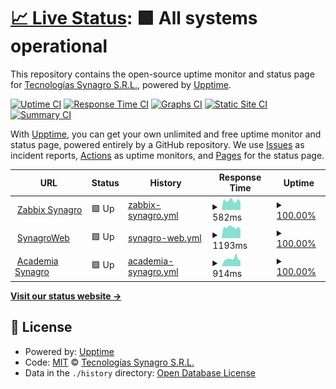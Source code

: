 # [📈 Live Status](https://TecnologiasSynagro.github.io/upptime): <!--live status--> **🟩 All systems operational**

This repository contains the open-source uptime monitor and status page for [Tecnologías Synagro S.R.L.](https://TecnologiasSynagro.github.io/upptime), powered by [Upptime](https://github.com/upptime/upptime).

[![Uptime CI](https://github.com/TecnologiasSynagro/upptime/workflows/Uptime%20CI/badge.svg)](https://github.com/TecnologiasSynagro/upptime/actions?query=workflow%3A%22Uptime+CI%22)
[![Response Time CI](https://github.com/TecnologiasSynagro/upptime/workflows/Response%20Time%20CI/badge.svg)](https://github.com/TecnologiasSynagro/upptime/actions?query=workflow%3A%22Response+Time+CI%22)
[![Graphs CI](https://github.com/TecnologiasSynagro/upptime/workflows/Graphs%20CI/badge.svg)](https://github.com/TecnologiasSynagro/upptime/actions?query=workflow%3A%22Graphs+CI%22)
[![Static Site CI](https://github.com/TecnologiasSynagro/upptime/workflows/Static%20Site%20CI/badge.svg)](https://github.com/TecnologiasSynagro/upptime/actions?query=workflow%3A%22Static+Site+CI%22)
[![Summary CI](https://github.com/TecnologiasSynagro/upptime/workflows/Summary%20CI/badge.svg)](https://github.com/TecnologiasSynagro/upptime/actions?query=workflow%3A%22Summary+CI%22)

With [Upptime](https://upptime.js.org), you can get your own unlimited and free uptime monitor and status page, powered entirely by a GitHub repository. We use [Issues](https://github.com/TecnologiasSynagro/upptime/issues) as incident reports, [Actions](https://github.com/TecnologiasSynagro/upptime/actions) as uptime monitors, and [Pages](https://TecnologiasSynagro.github.io/upptime) for the status page.

<!--start: status pages-->
<!-- This summary is generated by Upptime (https://github.com/upptime/upptime) -->
<!-- Do not edit this manually, your changes will be overwritten -->
<!-- prettier-ignore -->
| URL | Status | History | Response Time | Uptime |
| --- | ------ | ------- | ------------- | ------ |
| <img alt="" src="https://assets.zabbix.com/img/favicon.ico" height="13"> [Zabbix Synagro](https://zabbix.synagro.com.ar) | 🟩 Up | [zabbix-synagro.yml](https://github.com/TecnologiasSynagro/upptime/commits/HEAD/history/zabbix-synagro.yml) | <details><summary><img alt="Response time graph" src="./graphs/zabbix-synagro/response-time-week.png" height="20"> 582ms</summary><br><a href="https://TecnologiasSynagro.github.io/upptime/history/zabbix-synagro"><img alt="Response time 582" src="https://img.shields.io/endpoint?url=https%3A%2F%2Fraw.githubusercontent.com%2FTecnologiasSynagro%2Fupptime%2FHEAD%2Fapi%2Fzabbix-synagro%2Fresponse-time.json"></a><br><a href="https://TecnologiasSynagro.github.io/upptime/history/zabbix-synagro"><img alt="24-hour response time 526" src="https://img.shields.io/endpoint?url=https%3A%2F%2Fraw.githubusercontent.com%2FTecnologiasSynagro%2Fupptime%2FHEAD%2Fapi%2Fzabbix-synagro%2Fresponse-time-day.json"></a><br><a href="https://TecnologiasSynagro.github.io/upptime/history/zabbix-synagro"><img alt="7-day response time 582" src="https://img.shields.io/endpoint?url=https%3A%2F%2Fraw.githubusercontent.com%2FTecnologiasSynagro%2Fupptime%2FHEAD%2Fapi%2Fzabbix-synagro%2Fresponse-time-week.json"></a><br><a href="https://TecnologiasSynagro.github.io/upptime/history/zabbix-synagro"><img alt="30-day response time 582" src="https://img.shields.io/endpoint?url=https%3A%2F%2Fraw.githubusercontent.com%2FTecnologiasSynagro%2Fupptime%2FHEAD%2Fapi%2Fzabbix-synagro%2Fresponse-time-month.json"></a><br><a href="https://TecnologiasSynagro.github.io/upptime/history/zabbix-synagro"><img alt="1-year response time 582" src="https://img.shields.io/endpoint?url=https%3A%2F%2Fraw.githubusercontent.com%2FTecnologiasSynagro%2Fupptime%2FHEAD%2Fapi%2Fzabbix-synagro%2Fresponse-time-year.json"></a></details> | <details><summary><a href="https://TecnologiasSynagro.github.io/upptime/history/zabbix-synagro">100.00%</a></summary><a href="https://TecnologiasSynagro.github.io/upptime/history/zabbix-synagro"><img alt="All-time uptime 100.00%" src="https://img.shields.io/endpoint?url=https%3A%2F%2Fraw.githubusercontent.com%2FTecnologiasSynagro%2Fupptime%2FHEAD%2Fapi%2Fzabbix-synagro%2Fuptime.json"></a><br><a href="https://TecnologiasSynagro.github.io/upptime/history/zabbix-synagro"><img alt="24-hour uptime 100.00%" src="https://img.shields.io/endpoint?url=https%3A%2F%2Fraw.githubusercontent.com%2FTecnologiasSynagro%2Fupptime%2FHEAD%2Fapi%2Fzabbix-synagro%2Fuptime-day.json"></a><br><a href="https://TecnologiasSynagro.github.io/upptime/history/zabbix-synagro"><img alt="7-day uptime 100.00%" src="https://img.shields.io/endpoint?url=https%3A%2F%2Fraw.githubusercontent.com%2FTecnologiasSynagro%2Fupptime%2FHEAD%2Fapi%2Fzabbix-synagro%2Fuptime-week.json"></a><br><a href="https://TecnologiasSynagro.github.io/upptime/history/zabbix-synagro"><img alt="30-day uptime 100.00%" src="https://img.shields.io/endpoint?url=https%3A%2F%2Fraw.githubusercontent.com%2FTecnologiasSynagro%2Fupptime%2FHEAD%2Fapi%2Fzabbix-synagro%2Fuptime-month.json"></a><br><a href="https://TecnologiasSynagro.github.io/upptime/history/zabbix-synagro"><img alt="1-year uptime 100.00%" src="https://img.shields.io/endpoint?url=https%3A%2F%2Fraw.githubusercontent.com%2FTecnologiasSynagro%2Fupptime%2FHEAD%2Fapi%2Fzabbix-synagro%2Fuptime-year.json"></a></details>
| <img alt="" src="https://synagro.com.ar/favicon.ico" height="13"> [SynagroWeb](https://synagroweb.com) | 🟩 Up | [synagro-web.yml](https://github.com/TecnologiasSynagro/upptime/commits/HEAD/history/synagro-web.yml) | <details><summary><img alt="Response time graph" src="./graphs/synagro-web/response-time-week.png" height="20"> 1193ms</summary><br><a href="https://TecnologiasSynagro.github.io/upptime/history/synagro-web"><img alt="Response time 1193" src="https://img.shields.io/endpoint?url=https%3A%2F%2Fraw.githubusercontent.com%2FTecnologiasSynagro%2Fupptime%2FHEAD%2Fapi%2Fsynagro-web%2Fresponse-time.json"></a><br><a href="https://TecnologiasSynagro.github.io/upptime/history/synagro-web"><img alt="24-hour response time 1211" src="https://img.shields.io/endpoint?url=https%3A%2F%2Fraw.githubusercontent.com%2FTecnologiasSynagro%2Fupptime%2FHEAD%2Fapi%2Fsynagro-web%2Fresponse-time-day.json"></a><br><a href="https://TecnologiasSynagro.github.io/upptime/history/synagro-web"><img alt="7-day response time 1193" src="https://img.shields.io/endpoint?url=https%3A%2F%2Fraw.githubusercontent.com%2FTecnologiasSynagro%2Fupptime%2FHEAD%2Fapi%2Fsynagro-web%2Fresponse-time-week.json"></a><br><a href="https://TecnologiasSynagro.github.io/upptime/history/synagro-web"><img alt="30-day response time 1193" src="https://img.shields.io/endpoint?url=https%3A%2F%2Fraw.githubusercontent.com%2FTecnologiasSynagro%2Fupptime%2FHEAD%2Fapi%2Fsynagro-web%2Fresponse-time-month.json"></a><br><a href="https://TecnologiasSynagro.github.io/upptime/history/synagro-web"><img alt="1-year response time 1193" src="https://img.shields.io/endpoint?url=https%3A%2F%2Fraw.githubusercontent.com%2FTecnologiasSynagro%2Fupptime%2FHEAD%2Fapi%2Fsynagro-web%2Fresponse-time-year.json"></a></details> | <details><summary><a href="https://TecnologiasSynagro.github.io/upptime/history/synagro-web">100.00%</a></summary><a href="https://TecnologiasSynagro.github.io/upptime/history/synagro-web"><img alt="All-time uptime 100.00%" src="https://img.shields.io/endpoint?url=https%3A%2F%2Fraw.githubusercontent.com%2FTecnologiasSynagro%2Fupptime%2FHEAD%2Fapi%2Fsynagro-web%2Fuptime.json"></a><br><a href="https://TecnologiasSynagro.github.io/upptime/history/synagro-web"><img alt="24-hour uptime 100.00%" src="https://img.shields.io/endpoint?url=https%3A%2F%2Fraw.githubusercontent.com%2FTecnologiasSynagro%2Fupptime%2FHEAD%2Fapi%2Fsynagro-web%2Fuptime-day.json"></a><br><a href="https://TecnologiasSynagro.github.io/upptime/history/synagro-web"><img alt="7-day uptime 100.00%" src="https://img.shields.io/endpoint?url=https%3A%2F%2Fraw.githubusercontent.com%2FTecnologiasSynagro%2Fupptime%2FHEAD%2Fapi%2Fsynagro-web%2Fuptime-week.json"></a><br><a href="https://TecnologiasSynagro.github.io/upptime/history/synagro-web"><img alt="30-day uptime 100.00%" src="https://img.shields.io/endpoint?url=https%3A%2F%2Fraw.githubusercontent.com%2FTecnologiasSynagro%2Fupptime%2FHEAD%2Fapi%2Fsynagro-web%2Fuptime-month.json"></a><br><a href="https://TecnologiasSynagro.github.io/upptime/history/synagro-web"><img alt="1-year uptime 100.00%" src="https://img.shields.io/endpoint?url=https%3A%2F%2Fraw.githubusercontent.com%2FTecnologiasSynagro%2Fupptime%2FHEAD%2Fapi%2Fsynagro-web%2Fuptime-year.json"></a></details>
| <img alt="" src="https://synagro.com.ar/favicon.ico" height="13"> [Academia Synagro](https://academia.synagro.com.ar/login/canvas) | 🟩 Up | [academia-synagro.yml](https://github.com/TecnologiasSynagro/upptime/commits/HEAD/history/academia-synagro.yml) | <details><summary><img alt="Response time graph" src="./graphs/academia-synagro/response-time-week.png" height="20"> 914ms</summary><br><a href="https://TecnologiasSynagro.github.io/upptime/history/academia-synagro"><img alt="Response time 914" src="https://img.shields.io/endpoint?url=https%3A%2F%2Fraw.githubusercontent.com%2FTecnologiasSynagro%2Fupptime%2FHEAD%2Fapi%2Facademia-synagro%2Fresponse-time.json"></a><br><a href="https://TecnologiasSynagro.github.io/upptime/history/academia-synagro"><img alt="24-hour response time 809" src="https://img.shields.io/endpoint?url=https%3A%2F%2Fraw.githubusercontent.com%2FTecnologiasSynagro%2Fupptime%2FHEAD%2Fapi%2Facademia-synagro%2Fresponse-time-day.json"></a><br><a href="https://TecnologiasSynagro.github.io/upptime/history/academia-synagro"><img alt="7-day response time 914" src="https://img.shields.io/endpoint?url=https%3A%2F%2Fraw.githubusercontent.com%2FTecnologiasSynagro%2Fupptime%2FHEAD%2Fapi%2Facademia-synagro%2Fresponse-time-week.json"></a><br><a href="https://TecnologiasSynagro.github.io/upptime/history/academia-synagro"><img alt="30-day response time 914" src="https://img.shields.io/endpoint?url=https%3A%2F%2Fraw.githubusercontent.com%2FTecnologiasSynagro%2Fupptime%2FHEAD%2Fapi%2Facademia-synagro%2Fresponse-time-month.json"></a><br><a href="https://TecnologiasSynagro.github.io/upptime/history/academia-synagro"><img alt="1-year response time 914" src="https://img.shields.io/endpoint?url=https%3A%2F%2Fraw.githubusercontent.com%2FTecnologiasSynagro%2Fupptime%2FHEAD%2Fapi%2Facademia-synagro%2Fresponse-time-year.json"></a></details> | <details><summary><a href="https://TecnologiasSynagro.github.io/upptime/history/academia-synagro">100.00%</a></summary><a href="https://TecnologiasSynagro.github.io/upptime/history/academia-synagro"><img alt="All-time uptime 100.00%" src="https://img.shields.io/endpoint?url=https%3A%2F%2Fraw.githubusercontent.com%2FTecnologiasSynagro%2Fupptime%2FHEAD%2Fapi%2Facademia-synagro%2Fuptime.json"></a><br><a href="https://TecnologiasSynagro.github.io/upptime/history/academia-synagro"><img alt="24-hour uptime 100.00%" src="https://img.shields.io/endpoint?url=https%3A%2F%2Fraw.githubusercontent.com%2FTecnologiasSynagro%2Fupptime%2FHEAD%2Fapi%2Facademia-synagro%2Fuptime-day.json"></a><br><a href="https://TecnologiasSynagro.github.io/upptime/history/academia-synagro"><img alt="7-day uptime 100.00%" src="https://img.shields.io/endpoint?url=https%3A%2F%2Fraw.githubusercontent.com%2FTecnologiasSynagro%2Fupptime%2FHEAD%2Fapi%2Facademia-synagro%2Fuptime-week.json"></a><br><a href="https://TecnologiasSynagro.github.io/upptime/history/academia-synagro"><img alt="30-day uptime 100.00%" src="https://img.shields.io/endpoint?url=https%3A%2F%2Fraw.githubusercontent.com%2FTecnologiasSynagro%2Fupptime%2FHEAD%2Fapi%2Facademia-synagro%2Fuptime-month.json"></a><br><a href="https://TecnologiasSynagro.github.io/upptime/history/academia-synagro"><img alt="1-year uptime 100.00%" src="https://img.shields.io/endpoint?url=https%3A%2F%2Fraw.githubusercontent.com%2FTecnologiasSynagro%2Fupptime%2FHEAD%2Fapi%2Facademia-synagro%2Fuptime-year.json"></a></details>

<!--end: status pages-->

[**Visit our status website →**](https://TecnologiasSynagro.github.io/upptime)

## 📄 License

- Powered by: [Upptime](https://github.com/upptime/upptime)
- Code: [MIT](./LICENSE) © [Tecnologías Synagro S.R.L.](https://TecnologiasSynagro.github.io/upptime)
- Data in the `./history` directory: [Open Database License](https://opendatacommons.org/licenses/odbl/1-0/)
